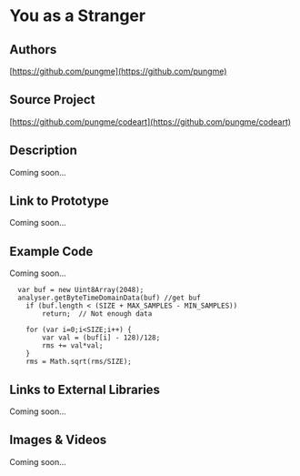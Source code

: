 # You as a Stranger

## Authors

[https://github.com/pungme](https://github.com/pungme)

## Source Project

[https://github.com/pungme/codeart](https://github.com/pungme/codeart)

## Description
Coming soon...

## Link to Prototype
Coming soon...

## Example Code
Coming soon... 
```
  var buf = new Uint8Array(2048);
  analyser.getByteTimeDomainData(buf) //get buf 
	if (buf.length < (SIZE + MAX_SAMPLES - MIN_SAMPLES))
		return;  // Not enough data

	for (var i=0;i<SIZE;i++) {
		var val = (buf[i] - 128)/128;
		rms += val*val;
	}
	rms = Math.sqrt(rms/SIZE);
```
## Links to External Libraries
Coming soon...

## Images & Videos
Coming soon...

